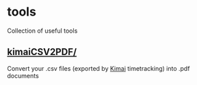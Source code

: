 # tools
Collection of useful tools


## [kimaiCSV2PDF/](https://github.com/AiondaDotCom/tools/tree/master/kimaiCSV2PDF)
Convert your .csv files (exported by [Kimai](http://www.kimai.org/) timetracking)  into .pdf documents
